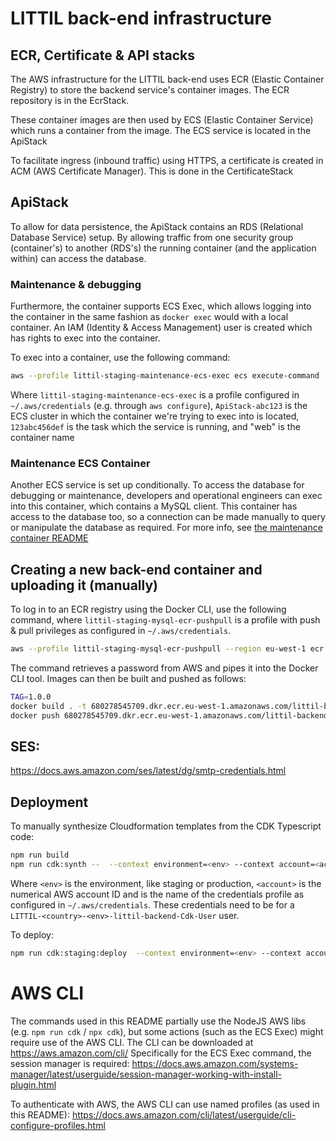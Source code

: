 # LITTIL back-end infrastructure

## ECR, Certificate & API stacks

The AWS infrastructure for the LITTIL back-end uses ECR (Elastic Container Registry) to store the backend service's
container images. The ECR repository is in the EcrStack.

These container images are then used by ECS (Elastic Container Service) which runs a container from the image. The ECS
service is located in the ApiStack

To facilitate ingress (inbound traffic) using HTTPS, a certificate is created in ACM (AWS Certificate Manager). This is
done in the CertificateStack

## ApiStack

To allow for data persistence, the ApiStack contains an RDS (Relational Database Service) setup. By allowing traffic
from one security group (container's) to another (RDS's) the running container (and the application within) can access
the database.

### Maintenance & debugging

Furthermore, the container supports ECS Exec, which allows logging into the container in the same fashion
as `docker exec` would with a local container. An IAM (Identity & Access Management) user is created which has rights to
exec into the container.

To exec into a container, use the following command:

```bash
aws --profile littil-staging-maintenance-ecs-exec ecs execute-command --cluster Some-Cluster-abc123 --task 123abc456def --container web --command "sh" --interactive
```

Where `littil-staging-maintenance-ecs-exec` is a profile configured in `~/.aws/credentials` (e.g.
through `aws configure`), `ApiStack-abc123` is the ECS cluster in which the container we're trying to exec into is
located, `123abc456def` is the task which the service is running, and "web" is the container name

### Maintenance ECS Container

Another ECS service is set up conditionally. To access the database for debugging or maintenance, developers and
operational engineers can exec into this container, which contains a MySQL client. This container has access to the
database too, so a connection can be made manually to query or manipulate the database as required. For more info,
see [the maintenance container README](maintenance-container/README.md)

## Creating a new back-end container and uploading it (manually)

To log in to an ECR registry using the Docker CLI, use the following command, where `littil-staging-mysql-ecr-pushpull`
is a profile with push & pull privileges as configured in `~/.aws/credentials`.

```bash
aws --profile littil-staging-mysql-ecr-pushpull --region eu-west-1 ecr get-login-password | docker login --username AWS --password-stdin 123456789.dkr.ecr.eu-west-1.amazonaws.com/littil-backend
```

The command retrieves a password from AWS and pipes it into the Docker CLI tool. Images can then be built and pushed as
follows:

```bash
TAG=1.0.0
docker build . -t 680278545709.dkr.ecr.eu-west-1.amazonaws.com/littil-backend:$TAG
docker push 680278545709.dkr.ecr.eu-west-1.amazonaws.com/littil-backend:$TAG
```

## SES:

https://docs.aws.amazon.com/ses/latest/dg/smtp-credentials.html

## Deployment

To manually synthesize Cloudformation templates from the CDK Typescript code:

```bash
npm run build
npm run cdk:synth --  --context environment=<env> --context account=<account>  --profile=<profile>
```

Where `<env>` is the environment, like staging or production, `<account>` is the numerical AWS account ID and <profile> is the
name of the credentials profile as configured in `~/.aws/credentials`. These credentials need to be for
a `LITTIL-<country>-<env>-littil-backend-Cdk-User` user.

To deploy:

```bash
npm run cdk:staging:deploy  --context environment=<env> --context account=<account>  --profile=<profile>
```

# AWS CLI

The commands used in this README partially use the NodeJS AWS libs (e.g. `npm run cdk` / `npx cdk`), but some actions (such as the ECS Exec) might require use of the AWS CLI.
The CLI can be downloaded at https://aws.amazon.com/cli/
Specifically for the ECS Exec command, the session manager is required: https://docs.aws.amazon.com/systems-manager/latest/userguide/session-manager-working-with-install-plugin.html

To authenticate with AWS, the AWS CLI can use named profiles (as used in this README): https://docs.aws.amazon.com/cli/latest/userguide/cli-configure-profiles.html

